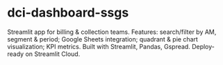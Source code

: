 # dci-dashboard-ssgs
Streamlit app for billing &amp; collection teams. Features: search/filter by AM, segment &amp; period; Google Sheets integration; quadrant &amp; pie chart visualization; KPI metrics. Built with Streamlit, Pandas, Gspread. Deploy-ready on Streamlit Cloud.
